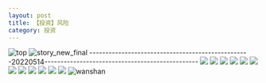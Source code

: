 ```yaml
---
layout: post
title: 【投资】风险
category: 投资
---
```

![top](http://rdr022gcy.hd-bkt.clouddn.com/img/top-220325-2.png)
![story_new_final](http://rdr022gcy.hd-bkt.clouddn.com/img/story_new_final_0322.png)
--------------------------------------------------20220514------------------------------------------------
![](http://rdr13xtfo.hd-bkt.clouddn.com/img/factors-220515-1.jpg)
![](http://rdr13xtfo.hd-bkt.clouddn.com/img/factors-220515-2.jpg)
![](http://rdr13xtfo.hd-bkt.clouddn.com/img/factors-220515-3.jpg)
![](http://rdr13xtfo.hd-bkt.clouddn.com/img/factors-220515-4.jpg)
![](http://rdr022gcy.hd-bkt.clouddn.com/img/risk-0319-1.png)
![](http://rdr022gcy.hd-bkt.clouddn.com/img/risk-0319-2.png)
![](http://rdr022gcy.hd-bkt.clouddn.com/img/risk-0319-3.png)
![](http://rdr022gcy.hd-bkt.clouddn.com/img/risk-0319-4.png)
![](http://rdr022gcy.hd-bkt.clouddn.com/img/risk-0319-5.png)
![](http://rdr022gcy.hd-bkt.clouddn.com/img/risk-0319-6.png)
![](http://rdr022gcy.hd-bkt.clouddn.com/img/risk-0319-7.png)
![](http://rdr022gcy.hd-bkt.clouddn.com/img/situation-220418-1.jpg)
![wanshan](http://rdr022gcy.hd-bkt.clouddn.com/img/wanshan.png)
